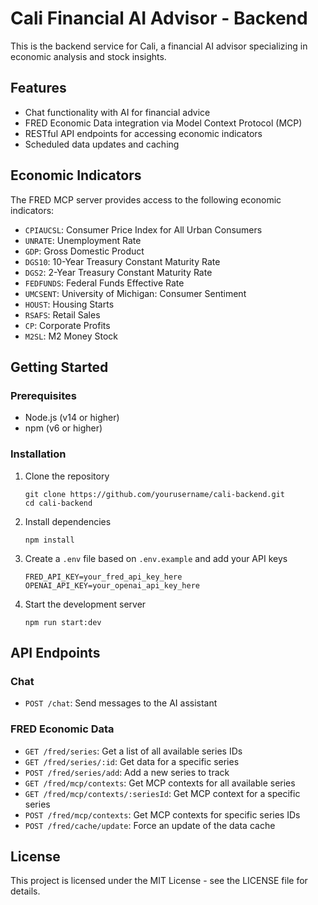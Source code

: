 # Cali Financial AI Advisor - Backend

This is the backend service for Cali, a financial AI advisor specializing in economic analysis and stock insights.

## Features

- Chat functionality with AI for financial advice
- FRED Economic Data integration via Model Context Protocol (MCP)
- RESTful API endpoints for accessing economic indicators
- Scheduled data updates and caching

## Economic Indicators

The FRED MCP server provides access to the following economic indicators:

- `CPIAUCSL`: Consumer Price Index for All Urban Consumers
- `UNRATE`: Unemployment Rate
- `GDP`: Gross Domestic Product
- `DGS10`: 10-Year Treasury Constant Maturity Rate
- `DGS2`: 2-Year Treasury Constant Maturity Rate
- `FEDFUNDS`: Federal Funds Effective Rate
- `UMCSENT`: University of Michigan: Consumer Sentiment
- `HOUST`: Housing Starts
- `RSAFS`: Retail Sales
- `CP`: Corporate Profits
- `M2SL`: M2 Money Stock

## Getting Started

### Prerequisites

- Node.js (v14 or higher)
- npm (v6 or higher)

### Installation

1. Clone the repository
   ```
   git clone https://github.com/yourusername/cali-backend.git
   cd cali-backend
   ```

2. Install dependencies
   ```
   npm install
   ```

3. Create a `.env` file based on `.env.example` and add your API keys
   ```
   FRED_API_KEY=your_fred_api_key_here
   OPENAI_API_KEY=your_openai_api_key_here
   ```

4. Start the development server
   ```
   npm run start:dev
   ```

## API Endpoints

### Chat

- `POST /chat`: Send messages to the AI assistant

### FRED Economic Data

- `GET /fred/series`: Get a list of all available series IDs
- `GET /fred/series/:id`: Get data for a specific series
- `POST /fred/series/add`: Add a new series to track
- `GET /fred/mcp/contexts`: Get MCP contexts for all available series
- `GET /fred/mcp/contexts/:seriesId`: Get MCP context for a specific series
- `POST /fred/mcp/contexts`: Get MCP contexts for specific series IDs
- `POST /fred/cache/update`: Force an update of the data cache

## License

This project is licensed under the MIT License - see the LICENSE file for details.
